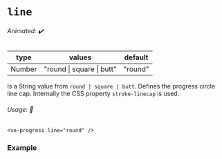 # `line`

###### Animated: ✔️

| type   | values                    | default |
| ------ | ------------------------- | ------- |
| Number | "round \| square \| butt" | "round" |

Is a String value from `round | square | butt`. Defines the progress circle line cap.
Internally the CSS property `stroke-linecap` is used.

###### Usage: 📜

```vue
<ve-progress line="round" />
```

### Example

<example-container>
<template #default="{ loading, slider, noData, determinate }">
<v-e-p class="mr-2" size="160" :progress="slider" :loading="loading" :no-data="noData" :determinate="determinate" :thickness="15" line="round">
<span slot="caption">round</span>
</v-e-p>
<v-e-p class="mr-2" size="160" :progress="slider" :loading="loading" :no-data="noData" :determinate="determinate" :thickness="15" line="butt">
<span slot="caption">butt</span>
</v-e-p>
<v-e-p class="mr-2" size="160" :progress="slider" :loading="loading" :no-data="noData" :determinate="determinate" :thickness="15" line="square">
<span slot="caption">square</span>
</v-e-p>
</template>
<template #code>
<CodeGroup>
<CodeGroupItem >

```vue
<template>
  <ve-progress :progress="50" :thickness="15" line="round" />
  <ve-progress :progress="50" :thickness="15" line="butt" />
  <ve-progress :progress="50" :thickness="15" line="square" />
</template>
```

</CodeGroupItem>
</CodeGroup>
</template>
</example-container>
